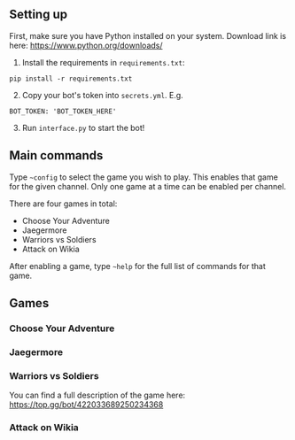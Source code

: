 ## Setting up

First, make sure you have Python installed on your system. Download link is here: https://www.python.org/downloads/

1. Install the requirements in `requirements.txt`:
```
pip install -r requirements.txt
```

2. Copy your bot's token into `secrets.yml`. E.g.
```
BOT_TOKEN: 'BOT_TOKEN_HERE'
```
3. Run `interface.py` to start the bot!

## Main commands

Type `~config` to select the game you wish to play. This enables that game for the given channel. Only one game at a time can be enabled per channel.

There are four games in total:
- Choose Your Adventure
- Jaegermore
- Warriors vs Soldiers
- Attack on Wikia

After enabling a game, type `~help` for the full list of commands for that game.

## Games
### Choose Your Adventure

### Jaegermore

### Warriors vs Soldiers

You can find a full description of the game here: \
https://top.gg/bot/422033689250234368

### Attack on Wikia